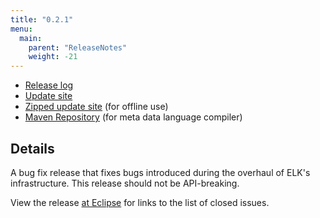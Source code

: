 ```yaml
---
title: "0.2.1"
menu:
  main:
    parent: "ReleaseNotes"
    weight: -21
---
```


* [Release log](https://projects.eclipse.org/projects/modeling.elk/releases/0.2.1)
* [Update site](https://download.eclipse.org/elk/updates/releases/0.2.1/)
* [Zipped update site](https://download.eclipse.org/elk/updates/releases/0.2.1/elk-0.2.1.zip) (for offline use)
* [Maven Repository](https://download.eclipse.org/elk/maven/releases/0.2.1) (for meta data language compiler)


## Details

A bug fix release that fixes bugs introduced during the overhaul of ELK's infrastructure. This release should not be API-breaking.

View the release [at Eclipse](https://projects.eclipse.org/projects/modeling.elk/releases/0.2.1) for links to the list of closed issues.
